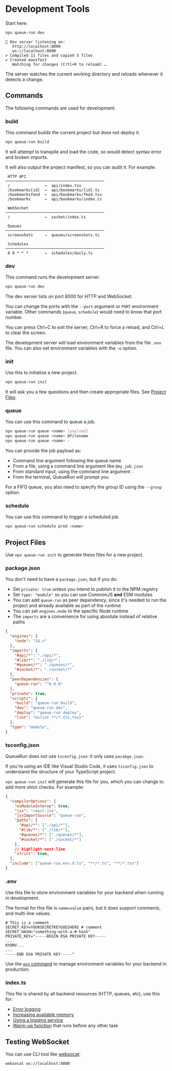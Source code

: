 # Development Tools

Start here:

```bash
npx queue-run dev
```

```
👋 Dev server listening on:
   http://localhost:8000
   ws://localhost:8000
✔ Compiled 11 files and copied 5 files
✔ Created manifest
   Watching for changes (Crtl+R to reload) …
```

The server watches the current working directory and reloads whenever it detects a change.


## Commands

The following commands are used for development.


### build

This command builds the current project but does not deploy it.

```bash
npx queue-run build
```

It will attempt to transpile and load the code, so would detect syntax error and broken imports.

It will also output the project manifest, so you can audit it. For example:


```
 HTTP API
───────────────────────────────────────────
 /               →  api/index.tsx
 /bookmarks[id]  →  api/bookmarks/[id].ts
 /bookmarksfeed  →  api/bookmarks/feed.tsx
 /bookmarks      →  api/bookmarks/index.ts

 WebSocket
───────────────────────────────────────────
 /               →  socket/index.ts

 Queues
───────────────────────────────────────────
 screenshots     →  queues/screenshots.ts

 Schedules
───────────────────────────────────────────
 0 0 * * *       →  schedules/daily.ts
```


### dev

This command runs the development server.

```bash
npx queue-run dev
```

The dev server lists on port 8000 for HTTP and WebSocket.

You can change the ports with the `--port` argument or `PORT` environment variable. Other commands (`queue`, `schedule`) would need to know that port number.

You can press Ctrl+C to exit the server, Ctrl+R to force a reload, and Ctrl+L to clear the screen.

The development server will load environment variables from the file `.env` file. You can also set environment variables with the `-e` option.


### init

Use this to initialize a new project.

```bash
npx queue-run init
```

It will ask you a few questions and then create appropriate files. See [Project Files](#project-files).


### queue

You can use this command to queue a job.

```bash
npx queue-run queue <name> [payload]
npx queue-run queue <name> @filename
npx queue-run queue <name> -
```

You can provide the job payload as:

* Command line argument following the queue name
* From a file, using a command line argument like `@my_job.json`
* From standard input, using the command line argument `-`
* From the terminal, QueueRun will prompt you

For a FIFO queue, you also need to specify the group ID using the `--group` option.


### schedule

You can use this command to trigger a scheduled job.

```bash
npx queue-run schedule prod <name>
```


## Project Files

Use `npx queue-run init` to generate these files for a new project.

### package.json

You don't need to have a `package.json`, but if you do:

* Set `private: true` unless you intend to publish it to the NPM registry
* Set `type: "module"` so you can use CommonJS **and** ESM modules
* You can add `queue-run` as peer dependency, since it's needed to run the project and already available as part of the runtime
* You can set `engines.node` to the specific Node runtime
* The `imports` are a convenience for using absolute instead of relative paths

```json
{
  "engines": {
    "node": "14.x"
  },
  "imports": {
    "#api/*": "./api/*",
    "#lib/*": "./lib/*",
    "#queues/*": "./queues/*",
    "#socket/*": "./socket/*"
  },
  "peerDependencies": {
    "queue-run": "^0.0.0"
  },
  "private": true,
  "scripts": {
    "build": "queue-run build",
    "dev": "queue-run dev",
    "deploy": "queue-run deploy",
    "lint": "eslint **/*.{ts,tsx}"
  },
  "type": "module",
}
```

### tsconfig.json

QueueRun does not use `tsconfig.json`: it only uses `pacakge.json`.

If you're using an IDE like Visual Studio Code, it uses `tsconfig.json` to understand the structure of your TypeScript project.

`npx queue-run init` will generate this file for you, which you can change to add more strict checks.  For example:

```json
{
  "compilerOptions": {
    "esModuleInterop": true,
    "jsx": "react-jsx",
    "jsxImportSource": "queue-run",
    "paths": {
      "#api/*": ["./api/*"],
      "#lib/*": ["./lib/*"],
      "#queues/*": ["./queues/*"],
      "#socket/*": ["./socket/*"]
    },
    // highlight-next-line
    "strict": true,
  },
  "include": ["queue-run.env.d.ts", "**/*.ts", "**/*.tsx"]
}
```

### .env

Use this file to store environment variables for your backend when running in development.

The format for this file is `name=value` pairs, but it does support comments, and multi-line values:

```dosini
# This is a comment
SECRET_KEY=YOURSECRETKEYGOESHERE # comment
SECRET_HASH="something-with-a-#-hash"
PRIVATE_KEY="-----BEGIN RSA PRIVATE KEY-----
...
Kh9NV...
...
-----END DSA PRIVATE KEY-----"
```

Use the [`env` command](deploying#environment-variables) to manage environment variables for your backend in production.


### index.ts

This file is shared by all backend resources (HTTP, queues, etc), use this for:

* [Error logging](logging#logging-errors)
* [Increasing available memory](optimizing#available-memory)
* [Using a logging service](logging#using-a-logging-service)
* [Warm-up function](optimizing#warm-up-function) that runs before any other task


## Testing WebSocket

You can use CLI tool like [websocat](https://github.com/vi/websocat):

```bash
websocat ws://localhost:8000
```
